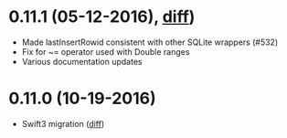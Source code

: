 0.11.1 (05-12-2016), [diff][diff-0.11.1])
========================================

* Made lastInsertRowid consistent with other SQLite wrappers (#532)
* Fix for ~= operator used with Double ranges
* Various documentation updates

0.11.0 (10-19-2016)
===================

* Swift3 migration ([diff][diff-0.11.0])


[diff-0.11.1]: https://github.com/stephencelis/SQLite.swift/compare/0.11.1...0.11.0
[diff-0.11.0]: https://github.com/stephencelis/SQLite.swift/compare/0.10.1...0.11.0
